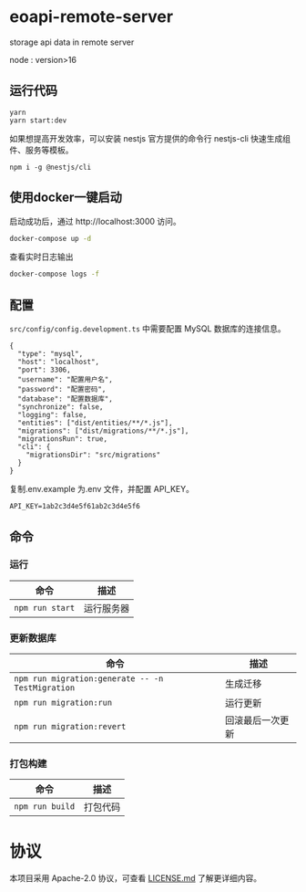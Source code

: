 # eoapi-remote-server

storage api data in remote server

node : version>16

## 运行代码

```
yarn
yarn start:dev
```

如果想提高开发效率，可以安装 nestjs 官方提供的命令行 nestjs-cli 快速生成组件、服务等模板。

```
npm i -g @nestjs/cli
```

## 使用docker一键启动
启动成功后，通过 http://localhost:3000 访问。
```bash
docker-compose up -d
```
查看实时日志输出
```bash
docker-compose logs -f
```

## 配置

`src/config/config.development.ts` 中需要配置 MySQL 数据库的连接信息。

```
{
  "type": "mysql",
  "host": "localhost",
  "port": 3306,
  "username": "配置用户名",
  "password": "配置密码",
  "database": "配置数据库",
  "synchronize": false,
  "logging": false,
  "entities": ["dist/entities/**/*.js"],
  "migrations": ["dist/migrations/**/*.js"],
  "migrationsRun": true,
  "cli": {
    "migrationsDir": "src/migrations"
  }
}
```

复制.env.example 为.env 文件，并配置 API_KEY。

```
API_KEY=1ab2c3d4e5f61ab2c3d4e5f6
```

## 命令

### 运行

| 命令            | 描述       |
| --------------- | ---------- |
| `npm run start` | 运行服务器 |

### 更新数据库

| 命令                                             | 描述             |
| ------------------------------------------------ | ---------------- |
| `npm run migration:generate -- -n TestMigration` | 生成迁移         |
| `npm run migration:run`                          | 运行更新         |
| `npm run migration:revert`                       | 回滚最后一次更新 |

### 打包构建

| 命令            | 描述     |
| --------------- | -------- |
| `npm run build` | 打包代码 |

# 协议

本项目采用 Apache-2.0 协议，可查看 [LICENSE.md](LICENSE) 了解更详细内容。
